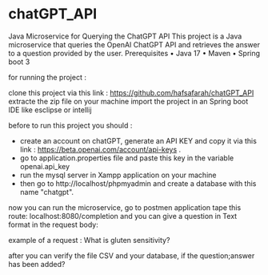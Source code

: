 # chatGPT_API

Java Microservice for Querying the ChatGPT API
This project is a Java microservice that queries the OpenAI ChatGPT API and retrieves the answer to a question provided by the user.
Prerequisites
•	Java 17
•	Maven
•	Spring boot 3

for running the project :

clone this project via this link : https://github.com/hafsafarah/chatGPT_API
extracte the zip file on your machine
import the project in an Spring boot IDE like esclipse or intellij 

before to run this project you should :
 - create an account on chatGPT, generate an API KEY and copy it via this link : https://beta.openai.com/account/api-keys .
 - go to application.properties file and paste this key  in the variable openai.api_key
 - run the mysql server in Xampp application on your machine
 - then go to  http://localhost/phpmyadmin and create a database with this name "chatgpt".
 
 now you can run the microservice, go to postmen application
 tape this route: localhost:8080/completion and you can give a question in Text format in the request body:
 
 example of a request :
 What is gluten sensitivity?


after you can verify the file CSV and your database, if the question;answer  has been added?

